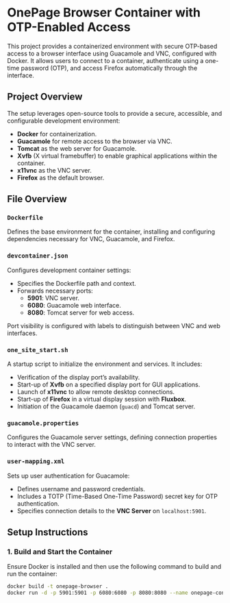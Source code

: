 # OnePage Browser Container with OTP-Enabled Access

This project provides a containerized environment with secure OTP-based access to a browser interface using Guacamole and VNC, configured with Docker. It allows users to connect to a container, authenticate using a one-time password (OTP), and access Firefox automatically through the interface.

## Project Overview

The setup leverages open-source tools to provide a secure, accessible, and configurable development environment:
- **Docker** for containerization.
- **Guacamole** for remote access to the browser via VNC.
- **Tomcat** as the web server for Guacamole.
- **Xvfb** (X virtual framebuffer) to enable graphical applications within the container.
- **x11vnc** as the VNC server.
- **Firefox** as the default browser.

## File Overview

### `Dockerfile`
Defines the base environment for the container, installing and configuring dependencies necessary for VNC, Guacamole, and Firefox.

### `devcontainer.json`
Configures development container settings:
- Specifies the Dockerfile path and context.
- Forwards necessary ports:
  - **5901**: VNC server.
  - **6080**: Guacamole web interface.
  - **8080**: Tomcat server for web access.
  
Port visibility is configured with labels to distinguish between VNC and web interfaces.

### `one_site_start.sh`
A startup script to initialize the environment and services. It includes:
- Verification of the display port’s availability.
- Start-up of **Xvfb** on a specified display port for GUI applications.
- Launch of **x11vnc** to allow remote desktop connections.
- Start-up of **Firefox** in a virtual display session with **Fluxbox**.
- Initiation of the Guacamole daemon (`guacd`) and Tomcat server.

### `guacamole.properties`
Configures the Guacamole server settings, defining connection properties to interact with the VNC server.

### `user-mapping.xml`
Sets up user authentication for Guacamole:
- Defines username and password credentials.
- Includes a TOTP (Time-Based One-Time Password) secret key for OTP authentication.
- Specifies connection details to the **VNC Server** on `localhost:5901`.

## Setup Instructions

### 1. Build and Start the Container

Ensure Docker is installed and then use the following command to build and run the container:

```bash
docker build -t onepage-browser .
docker run -d -p 5901:5901 -p 6080:6080 -p 8080:8080 --name onepage-container onepage-browser
